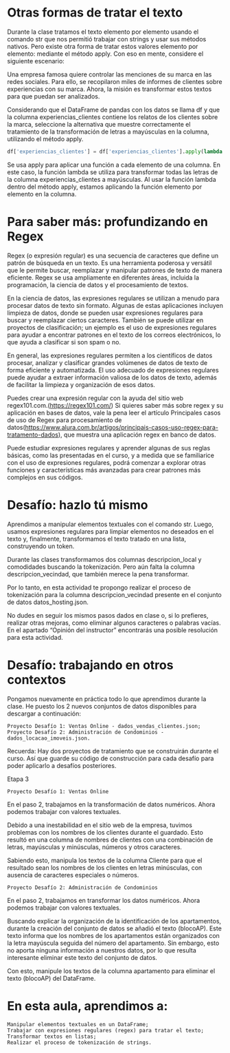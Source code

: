 # Otras formas de tratar el texto

Durante la clase tratamos el texto elemento por elemento usando el comando str que nos permitió trabajar con strings y usar sus métodos nativos. Pero existe otra forma de tratar estos valores elemento por elemento: mediante el método apply. Con eso en mente, considere el siguiente escenario:

Una empresa famosa quiere controlar las menciones de su marca en las redes sociales. Para ello, se recopilaron miles de informes de clientes sobre experiencias con su marca. Ahora, la misión es transformar estos textos para que puedan ser analizados.

Considerando que el DataFrame de pandas con los datos se llama df y que la columna experiencias_clientes contiene los relatos de los clientes sobre la marca, seleccione la alternativa que muestre correctamente el tratamiento de la transformación de letras a mayúsculas en la columna, utilizando el método apply.
```python
df['experiencias_clientes'] = df['experiencias_clientes'].apply(lambda x: x.upper())
```
Se usa apply para aplicar una función a cada elemento de una columna. En este caso, la función lambda se utiliza para transformar todas las letras de la columna experiencias_clientes a mayúsculas. Al usar la función lambda dentro del método apply, estamos aplicando la función elemento por elemento en la columna.

# Para saber más: profundizando en Regex



Regex (o expresión regular) es una secuencia de caracteres que define un patrón de búsqueda en un texto. Es una herramienta poderosa y versátil que le permite buscar, reemplazar y manipular patrones de texto de manera eficiente. Regex se usa ampliamente en diferentes áreas, incluida la programación, la ciencia de datos y el procesamiento de textos.

En la ciencia de datos, las expresiones regulares se utilizan a menudo para procesar datos de texto sin formato. Algunas de estas aplicaciones incluyen limpieza de datos, donde se pueden usar expresiones regulares para buscar y reemplazar ciertos caracteres. También se puede utilizar en proyectos de clasificación; un ejemplo es el uso de expresiones regulares para ayudar a encontrar patrones en el texto de los correos electrónicos, lo que ayuda a clasificar si son spam o no.

En general, las expresiones regulares permiten a los científicos de datos procesar, analizar y clasificar grandes volúmenes de datos de texto de forma eficiente y automatizada. El uso adecuado de expresiones regulares puede ayudar a extraer información valiosa de los datos de texto, además de facilitar la limpieza y organización de esos datos.

Puedes crear una expresión regular con la ayuda del sitio web regex101.com.(https://regex101.com/) Si quieres saber más sobre regex y su aplicación en bases de datos, vale la pena leer el artículo Principales casos de uso de Regex para procesamiento de datos(https://www.alura.com.br/artigos/principais-casos-uso-regex-para-tratamento-dados), que muestra una aplicación regex en banco de datos.

Puede estudiar expresiones regulares y aprender algunas de sus reglas básicas, como las presentadas en el curso, y a medida que se familiarice con el uso de expresiones regulares, podrá comenzar a explorar otras funciones y características más avanzadas para crear patrones más complejos en sus códigos.

#  Desafío: hazlo tú mismo



Aprendimos a manipular elementos textuales con el comando str. Luego, usamos expresiones regulares para limpiar elementos no deseados en el texto y, finalmente, transformamos el texto tratado en una lista, construyendo un token.

Durante las clases transformamos dos columnas descripcion_local y comodidades buscando la tokenización. Pero aún falta la columna descripcion_vecindad, que también merece la pena transformar.

Por lo tanto, en esta actividad te propongo realizar el proceso de tokenización para la columna descripcion_vecindad presente en el conjunto de datos datos_hosting.json.

No dudes en seguir los mismos pasos dados en clase o, si lo prefieres, realizar otras mejoras, como eliminar algunos caracteres o palabras vacías. En el apartado “Opinión del instructor” encontrarás una posible resolución para esta actividad.

# Desafío: trabajando en otros contextos



Pongamos nuevamente en práctica todo lo que aprendimos durante la clase. He puesto los 2 nuevos conjuntos de datos disponibles para descargar a continuación:

    Proyecto Desafío 1: Ventas Online - dados_vendas_clientes.json;
    Proyecto Desafío 2: Administración de Condominios - dados_locacao_imoveis.json.

Recuerda: Hay dos proyectos de tratamiento que se construirán durante el curso. Así que guarde su código de construcción para cada desafío para poder aplicarlo a desafíos posteriores.

Etapa 3

    Proyecto Desafío 1: Ventas Online

En el paso 2, trabajamos en la transformación de datos numéricos. Ahora podemos trabajar con valores textuales.

Debido a una inestabilidad en el sitio web de la empresa, tuvimos problemas con los nombres de los clientes durante el guardado. Esto resultó en una columna de nombres de clientes con una combinación de letras, mayúsculas y minúsculas, números y otros caracteres.

Sabiendo esto, manipula los textos de la columna Cliente para que el resultado sean los nombres de los clientes en letras minúsculas, con ausencia de caracteres especiales o números.

    Proyecto Desafío 2: Administración de Condominios

En el paso 2, trabajamos en transformar los datos numéricos. Ahora podemos trabajar con valores textuales.

Buscando explicar la organización de la identificación de los apartamentos, durante la creación del conjunto de datos se añadió el texto (blocoAP). Este texto informa que los nombres de los apartamentos están organizados con la letra mayúscula seguida del número del apartamento. Sin embargo, esto no aporta ninguna información a nuestros datos, por lo que resulta interesante eliminar este texto del conjunto de datos.

Con esto, manipule los textos de la columna apartamento para eliminar el texto (blocoAP) del DataFrame.

# En esta aula, aprendimos a:

    Manipular elementos textuales en un DataFrame;
    Trabajar con expresiones regulares (regex) para tratar el texto;
    Transformar textos en listas;
    Realizar el proceso de tokenización de strings.


